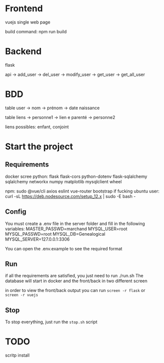 # Frontend
vuejs
single web page

build command: npm run build

# Backend
flask

api 
 -> add_user
 -> del_user
 -> modify_user
 -> get_user
 -> get_all_user

# BDD

table user
 -> nom
 -> prénom
 -> date naissance

table liens
 -> personne1
 -> lien e parenté
 -> personne2

 liens possibles: enfant, conjoint

# Start the project
## Requirements
docker
scree
python:
    flask
    flask-cors
    python-dotenv
    flask-sqlalchemy
    sqlalchemy
    networkx
    numpy
    matplotlib
    mysqlclient
    wheel

npm:
    sudo @vue/cli
    axios
    eslint
    vue-router
    bootstrap
if fucking ubuntu user: curl -sL https://deb.nodesource.com/setup_12.x | sudo -E bash -

## Config
You must create a .env file in the server folder and fill in the following variables:
MASTER_PASSWD=marchand
MYSQL_USER=root
MYSQL_PASSWD=root
MYSQL_DB=Genealogical
MYSQL_SERVER=127.0.0.1:3306

You can open the .env.example to see the required format

## Run
if all the requirements are satisfied, you just need to run ./run.sh
The database will start in docker and the front/back in two different screen

in order to view the front/back output you can run `screen -r flask` or `screen -r vuejs`

## Stop
To stop everything, just run the `stop.sh` script 

# TODO
scritp install
